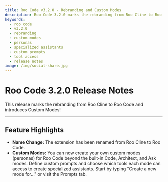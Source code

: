```yaml
---
title: Roo Code v3.2.0 - Rebranding and Custom Modes
description: Roo Code 3.2.0 marks the rebranding from Roo Cline to Roo Code and introduces Custom Modes for creating specialized AI assistants.
keywords:
  - roo code
  - v3.2.0
  - rebranding
  - custom modes
  - personas
  - specialized assistants
  - custom prompts
  - tool access
  - release notes
image: /img/social-share.jpg
---
```


# Roo Code 3.2.0 Release Notes

This release marks the rebranding from Roo Cline to Roo Code and introduces Custom Modes!

---

## Feature Highlights

*   **Name Change:** The extension has been renamed from Roo Cline to Roo Code.
*   **Custom Modes:** You can now create your own custom modes (personas) for Roo Code beyond the built-in Code, Architect, and Ask modes. Define custom prompts and choose which tools each mode can access to create specialized assistants. Start by typing "Create a new mode for..." or visit the Prompts tab.